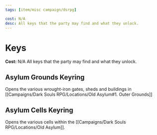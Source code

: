 ```yaml
---
tags: [item/misc campaign/dsrpg]

cost: N/A
desc: All keys that the party may find and what they unlock.
---
```


# Keys
**Cost:** N/A
All keys that the party may find and what they unlock.

## Asylum Grounds Keyring
Opens the various wrought-iron gates, sheds and buildings in [[Campaigns/Dark Souls RPG/Locations/Old Asylum#1. Outer Grounds]]

## Asylum Cells Keyring
Opens the various cells within the [[Campaigns/Dark Souls RPG/Locations/Old Asylum]].